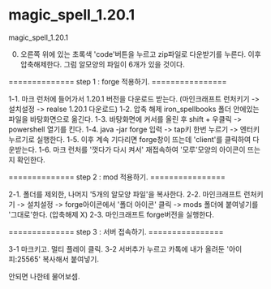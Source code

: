 # magic_spell_1.20.1
magic_spell_1.20.1

0. 오른쪽 위에 있는 초록색 'code'버튼을 누르고 zip파일로 다운받기를 누른다.
이후 압축해제한다. 그럼 알모양의 파일이 6개가 있을 것이다.
   
============== step 1 : forge 적용하기. ================


1-1. 마크 런처에 들어가서 1.20.1 버전을 다운로드 받는다. 
(마인크래프트 런처키기 -> 설치설정 -> realse 1.20.1 다운로드)
1-2. 압축 해제 iron_spellbooks 폴더 안에있는 파일을 바탕화면으로 옮긴다.
1-3. 바탕화면에 커서를 올린 후 shift + 우클릭 -> powershell 열기를 킨다.
1-4. java -jar forge 입력 -> tap키 한번 누르기 -> 엔터키 누르기로 실행한다.
1-5. 이후 계속 기다리면 forge창이 뜨는데 'client'를 클릭하여 다운받는다.
1-6. 마크 런처를 '껏다가 다시 켜서' 재접속하여 '모루'모양의 아이콘이 뜨는지 확인한다.

============== step 2 : mod 적용하기. ================


2-1. 폴더를 제외한, 나머지 '5개의 알모양 파일'을 복사한다.
2-2. 마인크래프트 런처키기 -> 설치설정 -> forge아이콘에서 '폴더 아이콘' 클릭 -> mods 폴더에 붙여넣기를 '그대로'한다. (압축해제 X)
2-3. 마인크래프트 forge버전을 실행한다.


============== step 3 : 서버 접속하기. ================


3-1 마크키고. 멀티 플레이 클릭.
3-2 서버추가 누르고 카톡에 내가 올려둔 '아이피:25565' 복사해서 붙여넣기.


안되면 나한테 물어보셈.
